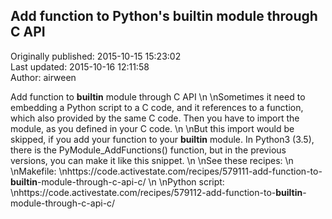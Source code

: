 ## Add function to Python's __builtin__ module through C API  
Originally published: 2015-10-15 15:23:02  
Last updated: 2015-10-16 12:11:58  
Author: airween   
  
Add function to __builtin__ module through C API\n\nSometimes it need to embedding a Python script to a C code, and it references to a function, which also provided by the same C code. Then you have to import the module, as you defined in your C code.\n\nBut this import would be skipped, if you add your function to your __builtin__ module. In Python3 (3.5), there is the PyModule_AddFunctions() function, but in the previous versions, you can make it like this snippet.\n\nSee these recipes:\n\nMakefile:\nhttps://code.activestate.com/recipes/579111-add-function-to-__builtin__-module-through-c-api-c/\n\nPython script:\nhttps://code.activestate.com/recipes/579112-add-function-to-__builtin__-module-through-c-api-c/